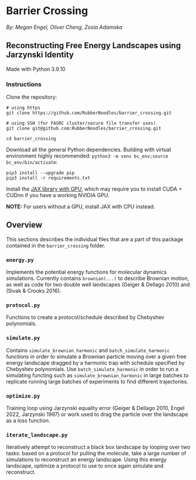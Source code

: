 # Barrier Crossing
_By: Megan Engel, Oliver Cheng, Zosia Adamska_

## Reconstructing Free Energy Landscapes using Jarzynski Identity

Made with Python 3.9.10

### Instructions

Clone the repository: 
``` 
# using https
git clone https://github.com/RubberNoodles/barrier_crossing.git 

# using SSH (for FASRC cluster/secure file transfer uses)
git clone git@github.com:RubberNoodles/barrier_crossing.git

cd barrier_crossing
```

Download all the general Python dependencies. Building with virtual environment highly recommended: `python3 -m venv bc_env;source bc_env/bin/activate`:
```
pip3 install --upgrade pip
pip3 install -r requirements.txt
```
Install the [JAX library with GPU](https://github.com/google/jax#installation), which may require you to install CUDA + CUDnn if you have a working NVIDIA GPU.

**NOTE:** For users without a GPU, install JAX with CPU instead.

## Overview

This sections describes the individual files that are a part of this package contained in the `barrier_crossing` folder.

### `energy.py`
Implements the potential energy functions for molecular dynamics simulations. Currently contains `brownian(...)` to describe Brownian motion, as well as
code for two double well landscapes (Geiger & Dellago 2010) and (Sivak & Crooks 2016).

### `protocol.py`
Functions to create a protocol/schedule described by Chebyshev polynomials. 

### `simulate.py`
Contains `simulate_brownian_harmonic` and `batch_simulate_harmonic` functions in order to simulate a Brownian particle moving over a given free energy landscape dragged by a harmonic trap with schedule specified by Chebyshev polynomials. Use `batch_simulate_harmonic` in order to run a simulating functing such as `simulate_brownian_harmonic` in large batches to replicate running large batches of experiments to find different trajectories.

### `optimize.py`
Training loop using Jarzynski equality error (Geiger & Dellago 2010, Engel 2022, Jarzynski 1997) or work used to drag the particle over the landscape as a loss function.

### `iterate_landscape.py`
Iteratively attempt to reconstruct a black box landscape by looping over two tasks: based on a protocol for pulling the molecule, take a large number of simulations to reconstruct an energy landscape. Using this energy landscape, optimize a protocol to use to once again simulate and reconstruct.